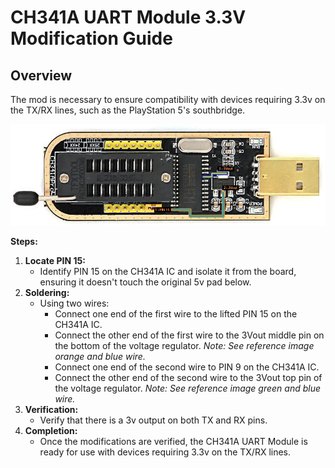 # CH341A UART Module 3.3V Modification Guide

## Overview
The mod is necessary to ensure compatibility with devices requiring 3.3v on the TX/RX lines, such as the PlayStation 5's southbridge.

![EDM-010/EDM020 UART](/assets/img/uart/CH341A_3_3VMod.webp)

**Steps:**

1.  **Locate PIN 15:**
    *   Identify PIN 15 on the CH341A IC and isolate it from the board, ensuring it doesn't touch the original 5v pad below.
2.  **Soldering:**    
    *   Using two wires:
        *   Connect one end of the first wire to the lifted PIN 15 on the CH341A IC.
        *   Connect the other end of the first wire to the 3Vout middle pin on the bottom of the voltage regulator.
        *Note: See reference image orange and blue wire.*
        *   Connect one end of the second wire to PIN 9 on the CH341A IC.
        *   Connect the other end of the second wire to the 3Vout top pin of the voltage regulator.
        *Note: See reference image green and blue wire.*
3.  **Verification:**    
    *   Verify that there is a 3v output on both TX and RX pins.
4.  **Completion:**    
    *   Once the modifications are verified, the CH341A UART Module is ready for use with devices requiring 3.3v on the TX/RX lines.